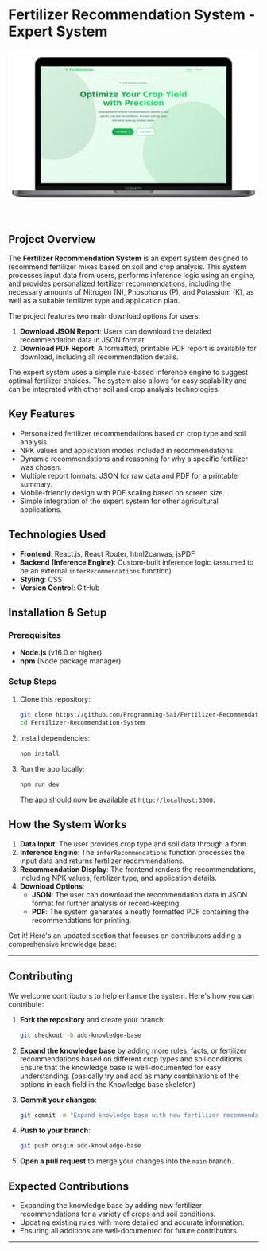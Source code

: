 # Fertilizer Recommendation System - Expert System

<div align='center'>

<picture>
  <source srcset="https://raw.githubusercontent.com/Programming-SaiFertilizer-Recommendation-System/snapmock-output/output_laptop.png" media="(prefers-color-scheme: dark)" />
  <source srcset="https://raw.githubusercontent.com/Programming-Sai/Fertilizer-Recommendation-System/snapmock-output/output_laptop.png" media="(prefers-color-scheme: light)" />
  <img src="https://raw.githubusercontent.com/Programming-Sai/Fertilizer-Recommendation-System/snapmock-output/output_laptop.png" alt="Fertilizer Recomendation System Site Preview" />
</picture>
</div>

<br>
<br>


## Project Overview

The **Fertilizer Recommendation System** is an expert system designed to recommend fertilizer mixes based on soil and crop analysis. This system processes input data from users, performs inference logic using an engine, and provides personalized fertilizer recommendations, including the necessary amounts of Nitrogen (N), Phosphorus (P), and Potassium (K), as well as a suitable fertilizer type and application plan.

The project features two main download options for users:

1. **Download JSON Report**: Users can download the detailed recommendation data in JSON format.
2. **Download PDF Report**: A formatted, printable PDF report is available for download, including all recommendation details.

The expert system uses a simple rule-based inference engine to suggest optimal fertilizer choices. The system also allows for easy scalability and can be integrated with other soil and crop analysis technologies.

## Key Features

- Personalized fertilizer recommendations based on crop type and soil analysis.
- NPK values and application modes included in recommendations.
- Dynamic recommendations and reasoning for why a specific fertilizer was chosen.
- Multiple report formats: JSON for raw data and PDF for a printable summary.
- Mobile-friendly design with PDF scaling based on screen size.
- Simple integration of the expert system for other agricultural applications.

## Technologies Used

- **Frontend**: React.js, React Router, html2canvas, jsPDF
- **Backend (Inference Engine)**: Custom-built inference logic (assumed to be an external `inferRecommendations` function)
- **Styling**: CSS
- **Version Control**: GitHub

## Installation & Setup

### Prerequisites

- **Node.js** (v16.0 or higher)
- **npm** (Node package manager)

### Setup Steps

1. Clone this repository:

   ```bash
   git clone https://github.com/Programming-Sai/Fertilizer-Recommendation-System.git
   cd Fertilizer-Recommendation-System
   ```

2. Install dependencies:

   ```bash
   npm install
   ```

3. Run the app locally:

   ```bash
   npm run dev
   ```

   The app should now be available at `http://localhost:3000`.

## How the System Works

1. **Data Input**: The user provides crop type and soil data through a form.
2. **Inference Engine**: The `inferRecommendations` function processes the input data and returns fertilizer recommendations.
3. **Recommendation Display**: The frontend renders the recommendations, including NPK values, fertilizer type, and application details.
4. **Download Options**:
   - **JSON**: The user can download the recommendation data in JSON format for further analysis or record-keeping.
   - **PDF**: The system generates a neatly formatted PDF containing the recommendations for printing.

Got it! Here's an updated section that focuses on contributors adding a comprehensive knowledge base:

---

## Contributing

We welcome contributors to help enhance the system. Here's how you can contribute:

1. **Fork the repository** and create your branch:

   ```bash
   git checkout -b add-knowledge-base
   ```

2. **Expand the knowledge base** by adding more rules, facts, or fertilizer recommendations based on different crop types and soil conditions. Ensure that the knowledge base is well-documented for easy understanding. (basically try and add as many combinations of the options in each field in the Knowledge base skeleton)

3. **Commit your changes**:

   ```bash
   git commit -m "Expand knowledge base with new fertilizer recommendations"
   ```

4. **Push to your branch**:

   ```bash
   git push origin add-knowledge-base
   ```

5. **Open a pull request** to merge your changes into the `main` branch.

## Expected Contributions

- Expanding the knowledge base by adding new fertilizer recommendations for a variety of crops and soil conditions.
- Updating existing rules with more detailed and accurate information.
- Ensuring all additions are well-documented for future contributors.

---

